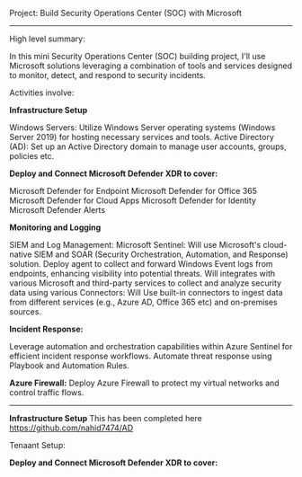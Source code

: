 Project: Build Security Operations Center (SOC) with Microsoft
____________________________________________________________________________________
High level summary:

In this mini Security Operations Center (SOC) building project, I'll use Microsoft solutions leveraging a combination of tools and services designed to monitor, detect, and respond to security incidents. 

Activities involve:

**Infrastructure Setup**

Windows Servers: Utilize Windows Server operating systems (Windows Server 2019) for hosting necessary services and tools.
Active Directory (AD): Set up an Active Directory domain to manage user accounts, groups,  policies etc.

**Deploy and Connect Microsoft Defender XDR to cover:**

Microsoft Defender for Endpoint
Microsoft Defender for Office 365
Microsoft Defender for Cloud Apps
Microsoft Defender for Identity
Microsoft Defender Alerts

**Monitoring and Logging**

SIEM and Log Management: Microsoft Sentinel: 
Will use Microsoft's cloud-native SIEM and SOAR (Security Orchestration, Automation, and Response) solution.
Deploy agent to collect and forward Windows Event logs from endpoints, enhancing visibility into potential threats. 
Will integrates with various Microsoft and third-party services to collect and analyze security data using various 
Connectors: Will Use built-in connectors to ingest data from different services (e.g., Azure AD, Office 365 etc) and on-premises sources.

**Incident Response:** 

Leverage automation and orchestration capabilities within Azure Sentinel for efficient incident response workflows.
Automate threat response using Playbook and Automation Rules.


**Azure Firewall:**
Deploy Azure Firewall to protect my virtual networks and control traffic flows.
_______________________________________________________________________________________

**Infrastructure Setup**
This has been completed here https://github.com/nahid7474/AD


Tenaant Setup: 


**Deploy and Connect Microsoft Defender XDR to cover:**
